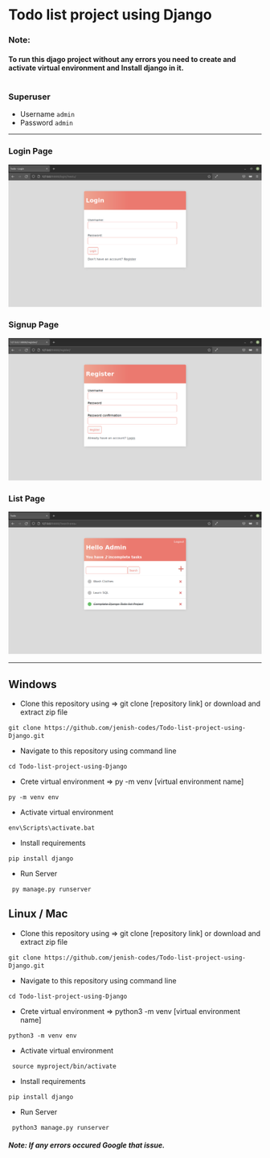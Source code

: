 # Todo list project using Django

### Note:
#### To run this djago project without any errors you need to create and activate virtual environment and Install django in it. 
#
### Superuser
- Username ```admin```
- Password ```admin```  

---
### Login Page
![Login Page](./readme-src/login.png)

### Signup Page
![Register Page](./readme-src/register.png)

### List Page
![Index Page](./readme-src/index.png)

---
## Windows


- Clone this repository using  => git clone [repository link] or download and extract zip file
```
git clone https://github.com/jenish-codes/Todo-list-project-using-Django.git
```

- Navigate to this repository using command line
```
cd Todo-list-project-using-Django
```

- Crete virtual environment => py -m venv [virtual environment name]
```
py -m venv env
```
 - Activate virtual environment
 ```
 env\Scripts\activate.bat
 ```

 - Install requirements 
 ```
 pip install django
 ```
 - Run Server
 ```
  py manage.py runserver
 ```

 ## Linux / Mac


- Clone this repository using  => git clone [repository link] or download and extract zip file
```
git clone https://github.com/jenish-codes/Todo-list-project-using-Django.git
```

- Navigate to this repository using command line
```
cd Todo-list-project-using-Django
```

- Crete virtual environment => python3 -m venv [virtual environment name]
```
python3 -m venv env
``` 
 - Activate virtual environment 
 ```
  source myproject/bin/activate
  ```

 - Install requirements
 ```
 pip install django
 ```
- Run Server
 ```
  python3 manage.py runserver
 ```




 ##### Note: If any errors occured Google that issue. 

